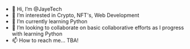 - 👋 Hi, I’m @JayeTech
- 👀 I’m interested in Crypto, NFT's, Web Development
- 🌱 I’m currently learning Python
- 💞️ I’m looking to collaborate on basic collaborative efforts as I progress with learning Python
- 📫 How to reach me... TBA!

<!---
JayeTech/JayeTech is a ✨ special ✨ repository because its `README.md` (this file) appears on your GitHub profile.
You can click the Preview link to take a look at your changes.
--->
